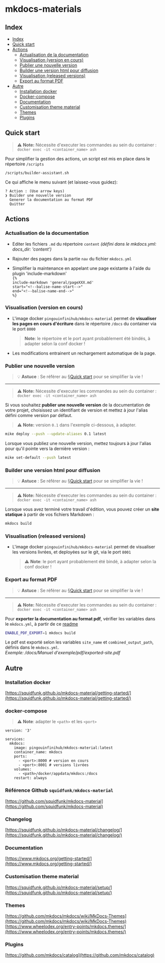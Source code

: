 # mkdocs-materials

## Index

- [Index](#index)
- [Quick start](#quick-start)
- [Actions](#actions)
  - [Actualisation de la documentation](#actualisation-de-la-documentation)
  - [Visualisation (version en cours)](#visualisation-version-en-cours)
  - [Publier une nouvelle version](#publier-une-nouvelle-version)
  - [Builder une version html pour diffusion](#builder-une-version-html-pour-diffusion)
  - [Visualisation (released versions)](#visualisation-released-versions)
  - [Export au format PDF](#export-au-format-pdf)
- [Autre](#autre)
  - [Installation docker](#installation-docker)
  - [Docker-compose](#docker-compose)
  - [Documentation](#documentation)
  - [Customisation theme material](#customisation-theme-material)
  - [Themes](#themes)
  - [Plugins](#plugins)


## Quick start

> ⚠️ **Note:** Nécessite d'executer les commandes au sein du container :  
>   `docker exec -it <container_name> ash`
 
Pour simplifier la gestion des actions, un script est mis en place dans le répertoire `/scripts`
```commandline
/scripts/builder-assistant.sh
```

Ce qui affiche le menu suivant (et laissez-vous guidez):
```
? Action : (Use arrow keys)
❯ Builder une nouvelle version
  Generer la documentation au format PDF
  Quitter 
```

## Actions

### Actualisation de la documentation
- Editer les fichiers `.md` du répertoire `content` *(défini dans le mkdocs.yml: docs_dir: 'content')*

- Rajouter des pages dans la partie `nav` du fichier `mkdocs.yml`

- Simplifier la maintenance en appelant une page existante à l'aide du plugin 'include-markdown'  
    `{%`  
        `include-markdown 'general/pageXXX.md'`  
        `start="<!--balise-name-start-->"`  
        `end="<!--balise-name-end-->"`    
    `%}` 


### Visualisation (version en cours)

- L'image docker `pingouinfinihub/mkdocs-material` permet de **visualiser les pages en cours d'écriture** dans le répertoire
`/docs` du container via le port `8000`
  > **Note**: le répertoire et le port ayant probablement été bindés, à adapter selon la conf docker !

- Les modifications entrainent un rechargement automatique de la page.

### Publier une nouvelle version

  > 💡 **Astuce** : Se référer au §[Quick start](#quick-start) pour se simplifier la vie !

---

  > ⚠️ **Note:** Nécessite d'executer les commandes au sein du container :  
  >   `docker exec -it <container_name> ash`

Si vous souhaitez **publier une nouvelle version** de la documentation de votre projet, choisissez un identifiant de version
et mettez à jour l'alias défini comme version par défaut.

  > ⚠️  **Note:** version `0.1` dans l'exemple ci-dessous, à adapter.

```bash
mike deploy --push --update-aliases 0.1 latest
```

Lorsque vous publiez une nouvelle version, mettez toujours à jour l'alias pour qu'il pointe vers la dernière version :

```bash
mike set-default --push latest
```

### Builder une version html pour diffusion

> 💡 **Astuce** : Se référer au §[Quick start](#quick-start) pour se simplifier la vie !

---
  > ⚠️ **Note:** Nécessite d'executer les commandes au sein du container :  
  >   `docker exec -it <container_name> ash`

Lorsque vous avez terminé votre travail d'édition, vous pouvez créer un **site statique** à partir de vos fichiers Markdown :

```bash
mkdocs build
```


### Visualisation (released versions)

- L'image docker `pingouinfinihub/mkdocs-material` permet de visualiser les versions livrées, et deployées sur le git, 
via le port `8001`
  > ⚠️ **Note**: le port ayant probablement été bindé, à adapter selon la conf docker !

### Export au format PDF

> 💡 **Astuce** : Se référer au §[Quick start](#quick-start) pour se simplifier la vie !

---

> ⚠️ **Note:** Nécessite d'executer les commandes au sein du container :  
>   `docker exec -it <container_name> ash`

Pour **exporter la documentation au format pdf**, vérifier les variables dans le `mkdocs.yml`, à partir de ce [readme](https://github.com/zhaoterryy/mkdocs-pdf-export-plugin)

```bash
ENABLE_PDF_EXPORT=1 mkdocs build
```

Le pdf est exporté selon les variables `site_name` et `combined_output_path`, définis dans le `mkdocs.yml`.  
*Exemple: /docs/Manuel d'exemple/pdf/exported-site.pdf*

## Autre

### Installation docker
[https://squidfunk.github.io/mkdocs-material/getting-started/](https://squidfunk.github.io/mkdocs-material/getting-started/)

### docker-compose

  > ⚠️ **Note**: adapter le `<path>` et les `<port>`

```
version: '3'

services:
  mkdocs:
    image: pingouinfinihub/mkdocs-material:latest
    container_name: mkdocs
    ports:
      - <port>:8000 # version en cours
      - <port>:8001 # versions livrées
    volumes:
      - <path>/docker/appdata/mkdocs:/docs
    restart: always
```

### Référence Github `squidfunk/mkdocs-material`
[https://github.com/squidfunk/mkdocs-material](https://github.com/squidfunk/mkdocs-material)

### Changelog
[https://squidfunk.github.io/mkdocs-material/changelog/](https://squidfunk.github.io/mkdocs-material/changelog/)

### Documentation
[https://www.mkdocs.org/getting-started/](https://www.mkdocs.org/getting-started/)

### Customisation theme material
[https://squidfunk.github.io/mkdocs-material/setup/](https://squidfunk.github.io/mkdocs-material/setup/)

### Themes
[https://github.com/mkdocs/mkdocs/wiki/MkDocs-Themes](https://github.com/mkdocs/mkdocs/wiki/MkDocs-Themes)  
[https://www.wheelodex.org/entry-points/mkdocs.themes/](https://www.wheelodex.org/entry-points/mkdocs.themes/)

### Plugins
[https://github.com/mkdocs/catalog](https://github.com/mkdocs/catalog)

